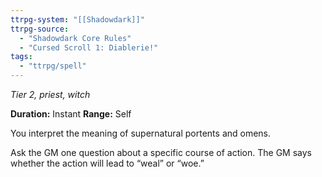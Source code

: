 ```yaml
---
ttrpg-system: "[[Shadowdark]]"
ttrpg-source: 
  - "Shadowdark Core Rules"
  - "Cursed Scroll 1: Diablerie!"
tags:
  - "ttrpg/spell"
---
```

*Tier 2, priest, witch*

**Duration:** Instant
**Range:** Self

You interpret the meaning of supernatural portents and omens.

Ask the GM one question about a specific course of action. The GM says whether the action will lead to “weal” or “woe.”

